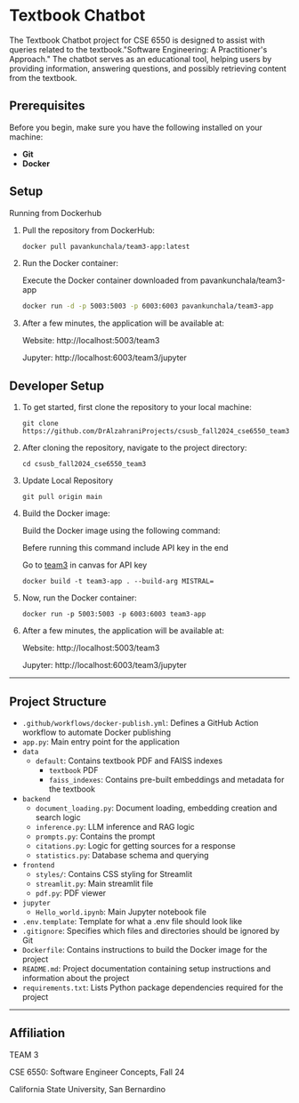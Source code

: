 
# Textbook Chatbot 

The Textbook Chatbot project for CSE 6550 is designed to assist with queries related to the textbook."Software Engineering: A Practitioner's Approach." The chatbot serves as an educational tool, helping users by providing information, answering questions, and possibly retrieving content from the textbook.

## Prerequisites
Before you begin, make sure you have the following installed on your machine:
- **Git**
- **Docker**

## Setup

Running from Dockerhub
   
1. Pull the repository from DockerHub:
  
   ``` bash
   docker pull pavankunchala/team3-app:latest
   ```

2. Run the Docker container:

    Execute the Docker container downloaded from pavankunchala/team3-app
   
    ```bash
    docker run -d -p 5003:5003 -p 6003:6003 pavankunchala/team3-app
    ```

3. After a few minutes, the application will be available at:
  
    Website: http://localhost:5003/team3

    Jupyter: http://localhost:6003/team3/jupyter

## Developer Setup

1. To get started, first clone the repository to your local machine:
   ```
   git clone https://github.com/DrAlzahraniProjects/csusb_fall2024_cse6550_team3.git
   ```

2. After cloning the repository, navigate to the project directory:
   ```
   cd csusb_fall2024_cse6550_team3
   ```

3. Update Local Repository
   ```
   git pull origin main
   ```

4. Build the Docker image:
   
   Build the Docker image using the following command:

   Befere running this command include API key in the end
   
   Go to [team3](https://csusb.instructure.com/courses/43192/discussion_topics/419698) in canvas for API key
   ```
   docker build -t team3-app . --build-arg MISTRAL=
   ```

5. Now, run the Docker container:
   <!--```

   docker run --env-file .env -p 5003:5003 -p 6003:6003 -v $(pwd):/app team3-app
   ```
   If there are issues with the above command use:-->
   ```
   docker run -p 5003:5003 -p 6003:6003 team3-app
   ```

6. After a few minutes, the application will be available at:
  
    Website: http://localhost:5003/team3

    Jupyter: http://localhost:6003/team3/jupyter


<!-- Accessing Jupyter Notebook http://localhost:6003/ -->

---
## Project Structure

- `.github/workflows/docker-publish.yml`: Defines a GitHub Action workflow to automate Docker publishing
- `app.py`: Main entry point for the application
- `data`
	- `default`: Contains textbook PDF and FAISS indexes
		- `textbook` PDF
		- `faiss_indexes`: Contains pre-built embeddings and metadata for the textbook
- `backend`
	- `document_loading.py`: Document loading, embedding creation and search logic
	- `inference.py`: LLM inference and RAG logic
	- `prompts.py`: Contains the prompt
	- `citations.py`: Logic for getting sources for a response
	- `statistics.py`: Database schema and querying
- `frontend`
	- `styles/`: Contains CSS styling for Streamlit
	- `streamlit.py`: Main streamlit file
	- `pdf.py`: PDF viewer
- `jupyter`
	- `Hello_world.ipynb`: Main Jupyter notebook file
- `.env.template`: Template for what a .env file should look like
- `.gitignore`: Specifies which files and directories should be ignored by Git
- `Dockerfile`: Contains instructions to build the Docker image for the project
- `README.md`: Project documentation containing setup instructions and information about the project
- `requirements.txt`: Lists Python package dependencies required for the project

---

## Affiliation

TEAM 3

CSE 6550: Software Engineer Concepts, Fall 24

California State University, San Bernardino
